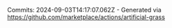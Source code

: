 Commits: 2024-09-03T14:17:07.062Z - Generated via https://github.com/marketplace/actions/artificial-grass
<br>
